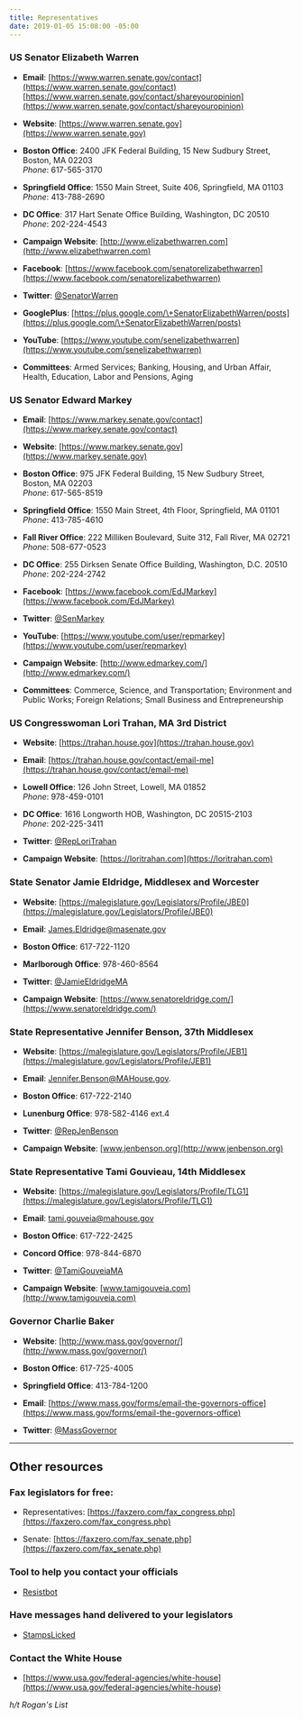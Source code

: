 ```yaml
---
title: Representatives
date: 2019-01-05 15:08:00 -05:00
---
```


### US Senator Elizabeth Warren

* **Email**:  [https://www.warren.senate.gov/contact](https://www.warren.senate.gov/contact)    
[https://www.warren.senate.gov/contact/shareyouropinion](https://www.warren.senate.gov/contact/shareyouropinion)

* **Website**: [https://www.warren.senate.gov](https://www.warren.senate.gov)

* **Boston Office**: 2400 JFK Federal Building, 15 New Sudbury Street, Boston, MA 02203  
*Phone*: 617-565-3170

* **Springfield Office**: 1550 Main Street, Suite 406, Springfield, MA 01103  
*Phone*: 413-788-2690

* **DC Office**: 317 Hart Senate Office Building, Washington, DC 20510  
*Phone*: 202-224-4543

* **Campaign Website**: [http://www.elizabethwarren.com](http://www.elizabethwarren.com)

* **Facebook**:  [https://www.facebook.com/senatorelizabethwarren](https://www.facebook.com/senatorelizabethwarren)

* **Twitter**:  [@SenatorWarren](https://twitter.com/SenWarren)

* **GooglePlus**: [https://plus.google.com/\+SenatorElizabethWarren/posts](https://plus.google.com/\+SenatorElizabethWarren/posts)

* **YouTube**: [https://www.youtube.com/senelizabethwarren](https://www.youtube.com/senelizabethwarren)

* **Committees**: Armed Services; Banking, Housing, and Urban Affair, Health, Education, Labor and Pensions, Aging

### US Senator Edward Markey

* **Email**: [https://www.markey.senate.gov/contact](https://www.markey.senate.gov/contact)

* **Website**: [https://www.markey.senate.gov](https://www.markey.senate.gov)

* **Boston Office**: 975 JFK Federal Building, 15 New Sudbury Street, Boston, MA 02203  
*Phone*: 617-565-8519

* **Springfield Office**: 1550 Main Street, 4th Floor, Springfield, MA 01101  
*Phone*: 413-785-4610

* **Fall River Office**: 222 Milliken Boulevard, Suite 312, Fall River, MA 02721  
*Phone*: 508-677-0523

* **DC Office**: 255 Dirksen Senate Office Building, Washington, D.C. 20510  
*Phone*: 202-224-2742

* **Facebook**:  [https://www.facebook.com/EdJMarkey](https://www.facebook.com/EdJMarkey)

* **Twitter**: [@SenMarkey](https://twitter.com/SenMarkey)

* **YouTube**: [https://www.youtube.com/user/repmarkey](https://www.youtube.com/user/repmarkey)

* **Campaign Website**: [http://www.edmarkey.com/](http://www.edmarkey.com/)

* **Committees**: Commerce, Science, and Transportation; Environment and Public Works; Foreign Relations; Small Business and Entrepreneurship

### US Congresswoman Lori Trahan, MA 3rd District

* **Website**: [https://trahan.house.gov](https://trahan.house.gov)

* **Email**: [https://trahan.house.gov/contact/email-me](https://trahan.house.gov/contact/email-me)

* **Lowell Office**: 126 John Street, Lowell, MA 01852  
*Phone*: 978-459-0101

* **DC Office**: 1616 Longworth HOB, Washington, DC 20515-2103  
*Phone*: 202-225-3411

* **Twitter**:  [@RepLoriTrahan](https://twitter.com/RepLoriTrahan)

* **Campaign Website**: [https://loritrahan.com](https://loritrahan.com)

### State Senator Jamie Eldridge, Middlesex and Worcester

* **Website**: [https://malegislature.gov/Legislators/Profile/JBE0](https://malegislature.gov/Legislators/Profile/JBE0)

* **Email**: James.Eldridge@masenate.gov

* **Boston Office**: 617-722-1120

* **Marlborough Office**: 978-460-8564

* **Twitter**:  [@JamieEldridgeMA](https://twitter.com/JamieEldridgeMA)

* **Campaign Website**: [https://www.senatoreldridge.com/](https://www.senatoreldridge.com/)

### State Representative Jennifer Benson, 37th Middlesex

* **Website**: [https://malegislature.gov/Legislators/Profile/JEB1](https://malegislature.gov/Legislators/Profile/JEB1)

* **Email**: Jennifer.Benson@MAHouse.gov.

* **Boston Office**: 617-722-2140

* **Lunenburg Office**: 978-582-4146 ext.4

* **Twitter**: [@RepJenBenson](https://twitter.com/RepJenBenson)

* **Campaign Website**: [www.jenbenson.org](http://www.jenbenson.org)

### State Representative Tami Gouvieau, 14th Middlesex

* **Website**: [https://malegislature.gov/Legislators/Profile/TLG1](https://malegislature.gov/Legislators/Profile/TLG1)

* **Email**: tami.gouveia@mahouse.gov

* **Boston Office**: 617-722-2425

* **Concord Office**: 978-844-6870

* **Twitter**:  [@TamiGouveiaMA](https://twitter.com/TamiGouveiaMA)

* **Campaign Website**: [www.tamigouveia.com](http://www.tamigouveia.com)

### Governor Charlie Baker

* **Website**: [http://www.mass.gov/governor/](http://www.mass.gov/governor/)

* **Boston Office**: 617-725-4005

* **Springfield Office**: 413-784-1200

* **Email**:  [https://www.mass.gov/forms/email-the-governors-office](https://www.mass.gov/forms/email-the-governors-office)

* **Twitter**:  [@MassGovernor](https://twitter.com/MassGovernor)

---

## Other resources

### Fax legislators for free:

* Representatives:  [https://faxzero.com/fax_congress.php](https://faxzero.com/fax_congress.php)

* Senate:  [https://faxzero.com/fax_senate.php](https://faxzero.com/fax_senate.php)

### Tool to help you contact your officials 

* [Resistbot](https://resist.bot)

### Have messages hand delivered to your legislators

* [StampsLicked](https://stampslicked.org/)

### Contact the White House

* [https://www.usa.gov/federal-agencies/white-house](https://www.usa.gov/federal-agencies/white-house)

*h/t Rogan's List*